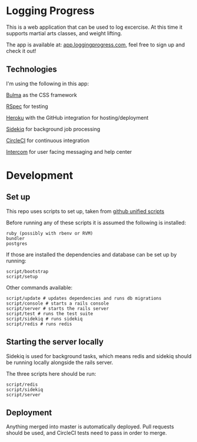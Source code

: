 # Logging Progress

This is a web application that can be used to log excercise. At this time it supports martial arts classes, and weight lifting. 

The app is available at:
[app.loggingprogress.com](https://app.loggingprogress.com), feel free to sign up and check it out!

## Technologies

I'm using the following in this app: 

[Bulma](https://bulma.io/) as the CSS framework

[RSpec](https://github.com/rspec/rspec-rails) for testing

[Heroku](https://www.heroku.com/) with the GitHub integration for hosting/deployment

[Sidekiq](https://github.com/mperham/sidekiq) for background job processing

[CircleCI](https://circleci.com/) for continuous integration

[Intercom](https://www.intercom.com/) for user facing messaging and help center

# Development

## Set up

This repo uses scripts to set up, taken from [github unified scripts](https://githubengineering.com/scripts-to-rule-them-all/)

Before running any of these scripts it is assumed the following is installed:

```
ruby (possibly with rbenv or RVM)
bundler
postgres
```

If those are installed the dependencies and database can be set up by running:

```shell
script/bootstrap
script/setup
```

Other commands available:

```shell
script/update # updates dependencies and runs db migrations
script/console # starts a rails console
script/server # starts the rails server
script/test # runs the test suite
script/sidekiq # runs sidekiq
script/redis # runs redis
```

## Starting the server locally

Sidekiq is used for background tasks, which means redis and sidekiq should be running locally alongside the rails server.

The three scripts here should be run:

```
script/redis
script/sidekiq
script/server
```

## Deployment

Anything merged into master is automatically deployed. Pull requests should be used, and CircleCI tests need to pass in order to merge.

